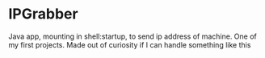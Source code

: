 # IPGrabber
Java app, mounting in shell:startup, to send ip address of machine.
One of my first projects. Made out of curiosity if I can handle something like this
